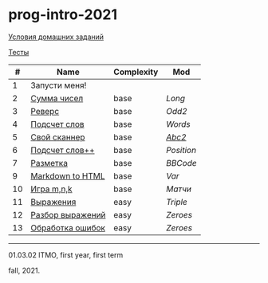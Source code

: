 # prog-intro-2021
 
[Условия домашних заданий](https://www.kgeorgiy.info/courses/prog-intro/homeworks.html)

[Тесты](https://github.com/maladetska/prog-intro-2021/tree/main/tests)


#|Name|Сomplexity|Mod
---|---|---|---
1|Запусти меня!||
2|[Сумма чисел]()|base|*Long*
3|[Реверс]()|base|*Odd2*
4|[Подсчет слов]()|base|*Words*
5|[Свой сканнер](https://github.com/maladetska/prog-intro-2021/blob/main/ReverseAbc2/myscanner/MyScanner.java)|base|*[Abc2](https://github.com/maladetska/prog-intro-2021/blob/main/ReverseAbc2/ReverseAbc2.java)*
6|[Подсчет слов++]()|base|*Position*
7|[Разметка]()|base|*BBCode*
9|[Markdown to HTML]()|base|*Var*
10|[Игра m,n,k]()|base|*Матчи*
11|[Выражения]()|easy|*Triple*
12|[Разбор выражений]()|easy|*Zeroes*
13|[Обработка ошибок](])|easy|*Zeroes*

------
01.03.02 ITMO, first year, first term

fall, 2021.
